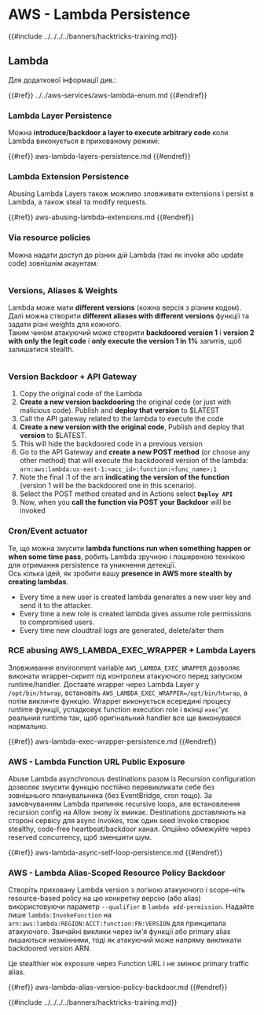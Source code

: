 # AWS - Lambda Persistence

{{#include ../../../../banners/hacktricks-training.md}}

## Lambda

Для додаткової інформації див.:

{{#ref}}
../../aws-services/aws-lambda-enum.md
{{#endref}}

### Lambda Layer Persistence

Можна **introduce/backdoor a layer to execute arbitrary code** коли Lambda виконується в прихованому режимі:

{{#ref}}
aws-lambda-layers-persistence.md
{{#endref}}

### Lambda Extension Persistence

Abusing Lambda Layers також можливо зловживати extensions і persist в Lambda, а також steal та modify requests.

{{#ref}}
aws-abusing-lambda-extensions.md
{{#endref}}

### Via resource policies

Можна надати доступ до різних дій Lambda (такі як invoke або update code) зовнішнім акаунтам:

<figure><img src="../../../../images/image (255).png" alt=""><figcaption></figcaption></figure>

### Versions, Aliases & Weights

Lambda може мати **different versions** (кожна версія з різним кодом).\
Далі можна створити **different aliases with different versions** функції та задати різні weights для кожного.\
Таким чином атакуючий може створити **backdoored version 1** і **version 2 with only the legit code** і **only execute the version 1 in 1%** запитів, щоб залишатися stealth.

<figure><img src="../../../../images/image (120).png" alt=""><figcaption></figcaption></figure>

### Version Backdoor + API Gateway

1. Copy the original code of the Lambda
2. **Create a new version backdooring** the original code (or just with malicious code). Publish and **deploy that version** to $LATEST
1. Call the API gateway related to the lambda to execute the code
3. **Create a new version with the original code**, Publish and deploy that **version** to $LATEST.
1. This will hide the backdoored code in a previous version
4. Go to the API Gateway and **create a new POST method** (or choose any other method) that will execute the backdoored version of the lambda: `arn:aws:lambda:us-east-1:<acc_id>:function:<func_name>:1`
1. Note the final :1 of the arn **indicating the version of the function** (version 1 will be the backdoored one in this scenario).
5. Select the POST method created and in Actions select **`Deploy API`**
6. Now, when you **call the function via POST your Backdoor** will be invoked

### Cron/Event actuator

Те, що можна змусити **lambda functions run when something happen or when some time pass**, робить Lambda зручною і поширеною технікою для отримання persistence та уникнення детекції.\
Ось кілька ідей, як зробити вашу **presence in AWS more stealth by creating lambdas**.

- Every time a new user is created lambda generates a new user key and send it to the attacker.
- Every time a new role is created lambda gives assume role permissions to compromised users.
- Every time new cloudtrail logs are generated, delete/alter them

### RCE abusing AWS_LAMBDA_EXEC_WRAPPER + Lambda Layers

Зловживання environment variable `AWS_LAMBDA_EXEC_WRAPPER` дозволяє виконати wrapper-скрипт під контролем атакуючого перед запуском runtime/handler. Доставте wrapper через Lambda Layer у `/opt/bin/htwrap`, встановіть `AWS_LAMBDA_EXEC_WRAPPER=/opt/bin/htwrap`, а потім викличте функцію. Wrapper виконується всередині процесу runtime функції, успадковує function execution role і вкінці `exec`'ує реальний runtime так, щоб оригінальний handler все ще виконувався нормально.

{{#ref}}
aws-lambda-exec-wrapper-persistence.md
{{#endref}}

### AWS - Lambda Function URL Public Exposure

Abuse Lambda asynchronous destinations разом із Recursion configuration дозволяє змусити функцію постійно перевикликати себе без зовнішнього планувальника (без EventBridge, cron тощо). За замовчуванням Lambda припиняє recursive loops, але встановлення recursion config на Allow знову їх вмикає. Destinations доставляють на стороні сервісу для async invokes, тож один seed invoke створює stealthy, code-free heartbeat/backdoor канал. Опційно обмежуйте через reserved concurrency, щоб зменшити шум.

{{#ref}}
aws-lambda-async-self-loop-persistence.md
{{#endref}}

### AWS - Lambda Alias-Scoped Resource Policy Backdoor

Створіть приховану Lambda version з логікою атакуючого і scope-ніть resource-based policy на цю конкретну версію (або alias) використовуючи параметр `--qualifier` в `lambda add-permission`. Надайте лише `lambda:InvokeFunction` на `arn:aws:lambda:REGION:ACCT:function:FN:VERSION` для принципала атакуючого. Звичайні виклики через ім'я функції або primary alias лишаються незмінними, тоді як атакуючий може напряму викликати backdoored version ARN.

Це stealthier ніж exposure через Function URL і не змінює primary traffic alias.

{{#ref}}
aws-lambda-alias-version-policy-backdoor.md
{{#endref}}


{{#include ../../../../banners/hacktricks-training.md}}
